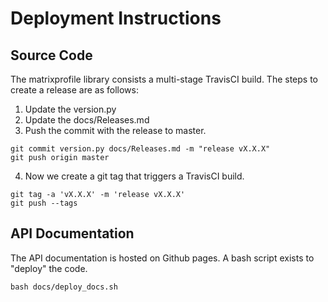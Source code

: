 # Deployment Instructions

## Source Code
The matrixprofile library consists a multi-stage TravisCI build. The steps to create a release are as follows:

1. Update the version.py
2. Update the docs/Releases.md
3. Push the commit with the release to master.

```
git commit version.py docs/Releases.md -m "release vX.X.X"
git push origin master
```

4. Now we create a git tag that triggers a TravisCI build.

```
git tag -a 'vX.X.X' -m 'release vX.X.X'
git push --tags
```

## API Documentation
The API documentation is hosted on Github pages. A bash script exists to "deploy" the code.

```
bash docs/deploy_docs.sh
```
